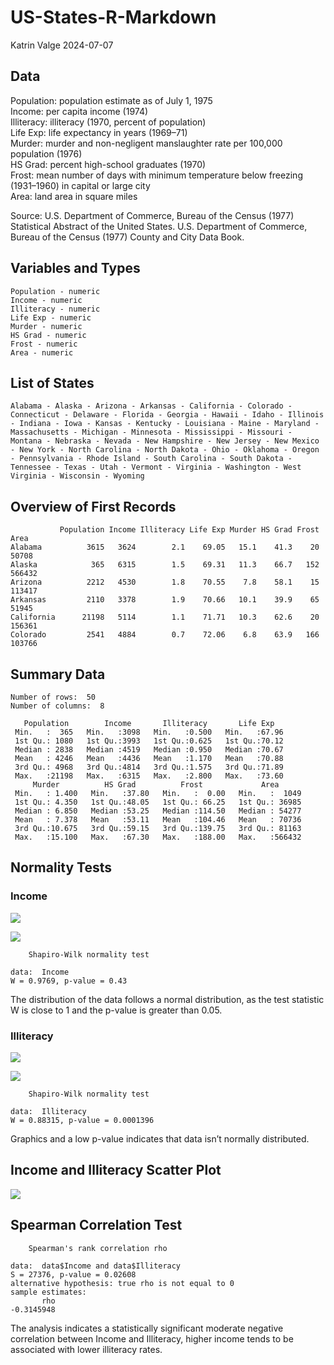 US-States-R-Markdown
================
Katrin Valge
2024-07-07

## Data

Population: population estimate as of July 1, 1975  
Income: per capita income (1974)  
Illiteracy: illiteracy (1970, percent of population)  
Life Exp: life expectancy in years (1969–71)  
Murder: murder and non-negligent manslaughter rate per 100,000
population (1976)  
HS Grad: percent high-school graduates (1970)  
Frost: mean number of days with minimum temperature below freezing
(1931–1960) in capital or large city  
Area: land area in square miles

Source: U.S. Department of Commerce, Bureau of the Census (1977)
Statistical Abstract of the United States. U.S. Department of Commerce,
Bureau of the Census (1977) County and City Data Book.

## Variables and Types

    Population - numeric 
    Income - numeric 
    Illiteracy - numeric 
    Life Exp - numeric 
    Murder - numeric 
    HS Grad - numeric 
    Frost - numeric 
    Area - numeric 

## List of States

    Alabama - Alaska - Arizona - Arkansas - California - Colorado - Connecticut - Delaware - Florida - Georgia - Hawaii - Idaho - Illinois - Indiana - Iowa - Kansas - Kentucky - Louisiana - Maine - Maryland - Massachusetts - Michigan - Minnesota - Mississippi - Missouri - Montana - Nebraska - Nevada - New Hampshire - New Jersey - New Mexico - New York - North Carolina - North Dakota - Ohio - Oklahoma - Oregon - Pennsylvania - Rhode Island - South Carolina - South Dakota - Tennessee - Texas - Utah - Vermont - Virginia - Washington - West Virginia - Wisconsin - Wyoming

## Overview of First Records

               Population Income Illiteracy Life Exp Murder HS Grad Frost   Area
    Alabama          3615   3624        2.1    69.05   15.1    41.3    20  50708
    Alaska            365   6315        1.5    69.31   11.3    66.7   152 566432
    Arizona          2212   4530        1.8    70.55    7.8    58.1    15 113417
    Arkansas         2110   3378        1.9    70.66   10.1    39.9    65  51945
    California      21198   5114        1.1    71.71   10.3    62.6    20 156361
    Colorado         2541   4884        0.7    72.06    6.8    63.9   166 103766

## Summary Data

    Number of rows:  50 
    Number of columns:  8 

       Population        Income       Illiteracy       Life Exp    
     Min.   :  365   Min.   :3098   Min.   :0.500   Min.   :67.96  
     1st Qu.: 1080   1st Qu.:3993   1st Qu.:0.625   1st Qu.:70.12  
     Median : 2838   Median :4519   Median :0.950   Median :70.67  
     Mean   : 4246   Mean   :4436   Mean   :1.170   Mean   :70.88  
     3rd Qu.: 4968   3rd Qu.:4814   3rd Qu.:1.575   3rd Qu.:71.89  
     Max.   :21198   Max.   :6315   Max.   :2.800   Max.   :73.60  
         Murder          HS Grad          Frost             Area       
     Min.   : 1.400   Min.   :37.80   Min.   :  0.00   Min.   :  1049  
     1st Qu.: 4.350   1st Qu.:48.05   1st Qu.: 66.25   1st Qu.: 36985  
     Median : 6.850   Median :53.25   Median :114.50   Median : 54277  
     Mean   : 7.378   Mean   :53.11   Mean   :104.46   Mean   : 70736  
     3rd Qu.:10.675   3rd Qu.:59.15   3rd Qu.:139.75   3rd Qu.: 81163  
     Max.   :15.100   Max.   :67.30   Max.   :188.00   Max.   :566432  

## Normality Tests

### Income

![](US-States-R-Markdown_files/figure-gfm/unnamed-chunk-7-1.png)<!-- -->

![](US-States-R-Markdown_files/figure-gfm/unnamed-chunk-8-1.png)<!-- -->


        Shapiro-Wilk normality test

    data:  Income
    W = 0.9769, p-value = 0.43

The distribution of the data follows a normal distribution, as the test
statistic W is close to 1 and the p-value is greater than 0.05.

### Illiteracy

![](US-States-R-Markdown_files/figure-gfm/unnamed-chunk-10-1.png)<!-- -->

![](US-States-R-Markdown_files/figure-gfm/unnamed-chunk-11-1.png)<!-- -->


        Shapiro-Wilk normality test

    data:  Illiteracy
    W = 0.88315, p-value = 0.0001396

Graphics and a low p-value indicates that data isn’t normally
distributed.

## Income and Illiteracy Scatter Plot

![](US-States-R-Markdown_files/figure-gfm/unnamed-chunk-13-1.png)<!-- -->

## Spearman Correlation Test


        Spearman's rank correlation rho

    data:  data$Income and data$Illiteracy
    S = 27376, p-value = 0.02608
    alternative hypothesis: true rho is not equal to 0
    sample estimates:
           rho 
    -0.3145948 

The analysis indicates a statistically significant moderate negative
correlation between Income and Illiteracy, higher income tends to be
associated with lower illiteracy rates.
